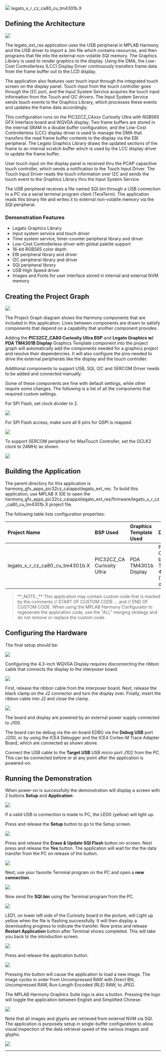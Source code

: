 
![](../../../../docs/images/mhgs.png) legato\_x\_r\_cz\_ca80\_cu\_tm4301b.X

Defining the Architecture
-------------------------

![](../../../../docs/html/Architecture.png)

The legato_ext_res application uses the USB peripheral in MPLAB Harmony and the USB driver to import a .bin file which contains resources, and then programs that file into the external non-volatile SQI memory. The Graphics Library is used to render graphics to the display. Using the DMA, the Low-Cost Controllerless (LCC) Display Driver continuously transfers frame data from the frame buffer out to the LCD display.

The application also features user touch input through the integrated touch screen on the display panel. Touch input from the touch controller goes through the I2C port, and the Input System Service acquires the touch input information from the Touch and I2C drivers. The Input System Service sends touch events to the Graphics Library, which processes these events and updates the frame data accordingly.

This configuration runs on the PIC32CZ_CAxxx Curiosity Ultra with RGB565 GFX Interface board and WQVGA display. Two frame buffers are stored in the internal SRAM in a double buffer configuration, and the Low-Cost Controllerless (LCC) display driver is used to manage the DMA that transfers the read frame buffer contents to the display via the EBI peripheral. The Legato Graphics Library draws the updated sections of the frame to an internal scratch buffer which is used by the LCC display driver to update the frame buffer.

User touch input on the display panel is received thru the PCAP capacitive touch controller, which sends a notification to the Touch Input Driver. The Touch Input Driver reads the touch information over I2C and sends the touch event to the Graphics Library thru the Input System Service.

The USB peripheral receives a file named SQI.bin through a USB connection to a PC via a serial terminal program client (TeraTerm). The application reads this binary file and writes it to external non-volatile memory via the SQI peripheral.

### Demonstration Features

- Legato Graphics Library
- Input system service and touch driver
- Time system service, timer-counter peripheral library and driver
- Low-Cost Controllerless driver with global palette support
- 16-bit RGB565 color depth
- EBI peripheral library and driver
- I2C peripheral library and driver
- SQI peripheral library
- USB High Speed driver
- Images and Fonts for user interface stored in internal and external NVM memory


Creating the Project Graph
--------------------------

![](../../../../docs/html/ProjectGraph.png)

The Project Graph diagram shows the Harmony components that are included in this application. Lines between components are drawn to satisfy components that depend on a capability that another component provides.

Adding the **PIC32CZ_CA80 Curiosity Ultra BSP** and **Legato Graphics w/ PDA TM4301B Display** Graphics Template component into the project graph will automatically add the components needed for a graphics project and resolve their dependencies. It will also configure the pins needed to drive the external peripherals like the display and the touch controller.

Additional components to support USB, SQI, I2C and SERCOM Driver needs to be added and connected manually.

Some of these components are fine with default settings, while other require some changes. The following is a list of all the components that required custom settings.

For SPI Flash, set clock divider to 2.

![](../../../../docs/html/SQI_clk.png)

For SPI Flash access, make sure all 6 pins for QSPI is mapped.

![](../../../../docs/html/SQI_pins.png)


To support SERCOM peripheral for MaxTouch Controller, set the GCLK2 clock to 24MHz as shown.

![](../../../../docs/html/Sercom_clk_cfg.png)




Building the Application
------------------------

The parent directory for this application is harmony\_gfx\_apps\_pic32cz\_ca\apps\legato\_ext\_res. To build this application, use MPLAB X IDE to open the harmony\_gfx\_apps\_pic32cz\_ca\apps\legato\_ext\_res/firmware/legato\_x\_r\_cz\_ca80\_cu\_tm4301b.X project file.

The following table lists configuration properties:

|Project Name|BSP Used|Graphics Template Used|Description|
|:-----------|:-------|:---------------------|:----------|
|legato\_x\_r\_cz\_ca80\_cu\_tm4301b.X|PIC32CZ_CA Curiosity Ultra|PDA TM4301b Display|PIC32CZ_CAxxx Curiosity Ultra board with PDA TM4301B 480x272 (WQVGA) display|

> \*\*\_NOTE:\_\*\* This application may contain custom code that is marked by the comments // START OF CUSTOM CODE ... and // END OF CUSTOM CODE. When using the MPLAB Harmony Configurator to regenerate the application code, use the "ALL" merging strategy and do not remove or replace the custom code.

Configuring the Hardware
------------------------

The final setup should be:

![](../../../../docs/html/PIC32CZ_CA_cfg.png)

Configuring the 4.3-inch WQVGA Display requires disconnecting the ribbon cable that connects the display to the interposer board.

![](../../../../docs/html/e70_xu_tm4301b_conf2.png)

First, release the ribbon cable from the interposer board. Next, release the black clamp on the J2 connector and turn the display over. Finally, insert the ribbon cable into J2 and close the clamp.

![](../../../../docs/html/e70_xu_tm4301b_conf2.png)

The board and display are powered by an external power supply connected to J100.

The board can be debug via the on-board EDBG via the **Debug USB** port J200, or by using the ICE4 Debugger and the ICE4 Cortex-M Trace Adapter Board, which are connected as shown above.

Connect the USB cable to the **Target USB** USB micro port J102 from the PC. This can be connected before or at any point after the application is powered-on.


Running the Demonstration
-------------------------

When power-on is successfully the demonstration will display a screen with 2 buttons **Setup** and **Application**:

![](../../../../docs/html/IntroScreen.png)

If a valid USB is connection is made to PC, the LED0 (yellow) will light up.

Press and release the **Setup** button to go to the Setup screen.

![](../../../../docs/html/SetupScreen.png)

Press and release the **Erase & Update SQI Flash** button on-screen. Next press and release the **Yes** button. The application will wait for the the data transfer from the PC on release of the button. 

![](../../../../docs/html/SetupScreen_popup.png)

Next, use your favorite Terminal program on the PC and open a **new connection**.

![](../../../../docs/html/NewConnection.png)

Now send file **SQI.bin** using the Terminal program from the PC.

![](../../../../docs/html/DownloadSQI.png)


LED1, on lower left side of the Curiosity board in the picture, will Light up yellow when the file is flashing successfully. It will then display a downloading progress to indicate the transfer. Now press and release **Restart Application** button after Terminal shows completed. This will take you back to the introduction screen.

![](../../../../docs/html/IntroScreen.png)

Press and release the application button.

![](../../../../docs/html/ApplicationScreen.png)

Pressing the button will cause the application to load a new image. The image cycles in order from Uncompressed RAW with Direct Blit, Uncompressed RAW, Run-Length Encoded (RLE) RAW, to JPEG.

The MPLAB Harmony Graphics Suite logo is also a button. Pressing the logo will toggle the application between English and Simplified Chinese.

![](../../../../docs/html/legato_quickstart_ext_res_chinese.png)

Note that all images and glyphs are retrieved from external NVM via SQI. The application is purposely setup in single-buffer configuration to allow visual inspection of the data retrieval speed of the various images and glyphs.

![](../../../../docs/html/legato_quickstart_ext_res_rle.png)

* * * * *

 
